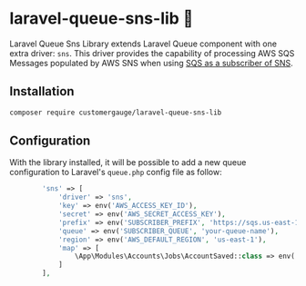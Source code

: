 # laravel-queue-sns-lib 📡

Laravel Queue Sns Library extends Laravel Queue component with one extra driver: `sns`.
This driver provides the capability of processing AWS SQS Messages populated by AWS SNS when using [SQS as a subscriber of SNS](https://docs.aws.amazon.com/sns/latest/dg/sns-sqs-as-subscriber.html).

## Installation

```bash
composer require customergauge/laravel-queue-sns-lib
```

## Configuration

With the library installed, it will be possible to add a new queue configuration to Laravel's `queue.php` config file as follow:

```php
        'sns' => [
            'driver' => 'sns',
            'key' => env('AWS_ACCESS_KEY_ID'),
            'secret' => env('AWS_SECRET_ACCESS_KEY'),
            'prefix' => env('SUBSCRIBER_PREFIX', 'https://sqs.us-east-1.amazonaws.com/your-account-id'),
            'queue' => env('SUBSCRIBER_QUEUE', 'your-queue-name'),
            'region' => env('AWS_DEFAULT_REGION', 'us-east-1'),
            'map' => [
                \App\Modules\Accounts\Jobs\AccountSaved::class => env('ACCOUNT_SAVED_TOPIC_ARN'),
            ]
        ],
```
